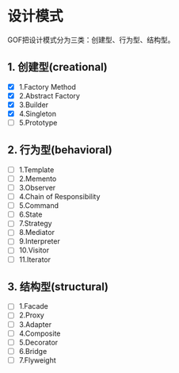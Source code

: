 # 设计模式
GOF把设计模式分为三类：创建型、行为型、结构型。

## 1. 创建型(creational)
- [x] 1.Factory Method 
- [x] 2.Abstract Factory
- [x] 3.Builder
- [x] 4.Singleton
- [ ] 5.Prototype
## 2. 行为型(behavioral)
- [ ] 1.Template
- [ ] 2.Memento
- [ ] 3.Observer
- [ ] 4.Chain of Responsibility
- [ ] 5.Command
- [ ] 6.State
- [ ] 7.Strategy
- [ ] 8.Mediator
- [ ] 9.Interpreter
- [ ] 10.Visitor
- [ ] 11.Iterator
## 3. 结构型(structural)
- [ ] 1.Facade
- [ ] 2.Proxy
- [ ] 3.Adapter
- [ ] 4.Composite
- [ ] 5.Decorator
- [ ] 6.Bridge
- [ ] 7.Flyweight